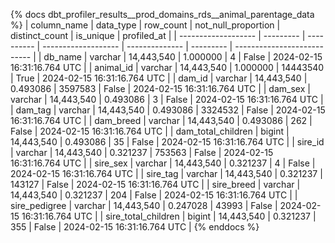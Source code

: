 {% docs dbt_profiler_results__prod_domains_rds__animal_parentage_data  %}
| column_name         | data_type |  row_count | not_null_proportion | distinct_count | is_unique | profiled_at                 |
| ------------------- | --------- | ---------- | ------------------- | -------------- | --------- | --------------------------- |
| db_name             | varchar   | 14,443,540 |            1.000000 |              4 |     False | 2024-02-15 16:31:16.764 UTC |
| animal_id           | varchar   | 14,443,540 |            1.000000 |       14443540 |      True | 2024-02-15 16:31:16.764 UTC |
| dam_id              | varchar   | 14,443,540 |            0.493086 |        3597583 |     False | 2024-02-15 16:31:16.764 UTC |
| dam_sex             | varchar   | 14,443,540 |            0.493086 |              3 |     False | 2024-02-15 16:31:16.764 UTC |
| dam_tag             | varchar   | 14,443,540 |            0.493086 |        3324532 |     False | 2024-02-15 16:31:16.764 UTC |
| dam_breed           | varchar   | 14,443,540 |            0.493086 |            262 |     False | 2024-02-15 16:31:16.764 UTC |
| dam_total_children  | bigint    | 14,443,540 |            0.493086 |             35 |     False | 2024-02-15 16:31:16.764 UTC |
| sire_id             | varchar   | 14,443,540 |            0.321237 |         753563 |     False | 2024-02-15 16:31:16.764 UTC |
| sire_sex            | varchar   | 14,443,540 |            0.321237 |              4 |     False | 2024-02-15 16:31:16.764 UTC |
| sire_tag            | varchar   | 14,443,540 |            0.321237 |         143127 |     False | 2024-02-15 16:31:16.764 UTC |
| sire_breed          | varchar   | 14,443,540 |            0.321237 |            204 |     False | 2024-02-15 16:31:16.764 UTC |
| sire_pedigree       | varchar   | 14,443,540 |            0.247028 |          43993 |     False | 2024-02-15 16:31:16.764 UTC |
| sire_total_children | bigint    | 14,443,540 |            0.321237 |            355 |     False | 2024-02-15 16:31:16.764 UTC |
{% enddocs %}
